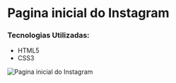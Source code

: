 # Pagina inicial do Instagram

### Tecnologias Utilizadas:
 - HTML5
 - CSS3



![Pagina inicial do Instagram](https://i.imgur.com/QphRcDU.png)

